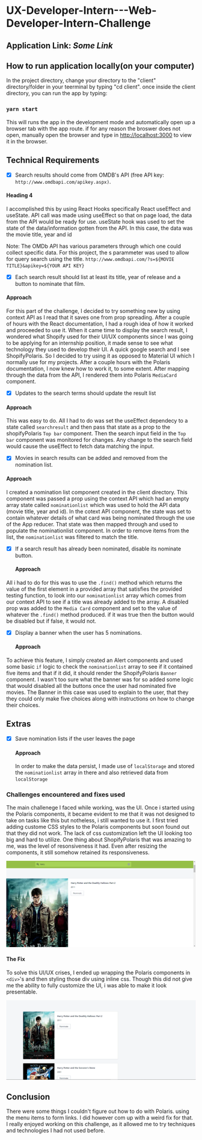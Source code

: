# UX-Developer-Intern---Web-Developer-Intern-Challenge
## Application Link: *Some Link*

##  How to run application locally(on your computer)
In the project directory, change your directory to the "client" directory/folder in your teerminal 
by typing "cd client". once inside the client directory, 
you can run the app by typing:
### `yarn start`

This will runs the app in the development mode and automatically open up a browser tab with the app route.
if for any reason the broswer does not open, manually open the browser and type in
[http://localhost:3000](http://localhost:3000) to view it in the browser.

## Technical Requirements ##
 - [x] Search results should come from OMDB's API (free API key: `http://www.omdbapi.com/apikey.aspx)`.
  #### Heading 4 ####
I accomplished this by using React Hooks specifically React useEffect and useState. 
API call was made using useEffect so that on page load, the data from the API would be ready for use.
useState hook was used to set the state of the data/information gotten from the API. In this case, the data was the movie title, year and id

Note: The OMDb API has various parameters through which one could collect specific data. For this project,
the s parammeter was used to allow for query search using the title. 
`http://www.omdbapi.com/?s=${MOVIE TITLE}&apikey=${YOUR API KEY}`

 - [x] Each search result should list at least its title, year of release and a button to nominate that film.
  #### Approach ####
For this part of the challenge, I decided to try something new by using context API as I read that it saves one from prop spreading.
After a couple of hours with the React documentation, I had a rough idea of how it worked and proceeded to use it. 
When it came time to display the search result, I wondered what Shopify used for their UI/UX components since I was going to be applying for an internship position, it made sense to see what technology they used to develop their UI. A quick google search and I see ShopifyPolaris. So I decided to try using it as opposed to Material UI which I normally use for my projects. After a couple hours with the Polaris documentation, I now knew how to work it, to some extent. After mapping through the data from the API, 
I rendered them into Polaris `MediaCard` component. 

 - [x] Updates to the search terms should update the result list
  #### Approach ####
 This was easy to do. All I had to do was set the useEffect dependecy to a state called `searchresult` and then pass that state as a prop to the shopifyPolaris `Top bar` component. Then the search input field in the `Top bar` component was monitored for changes. Any change to the search field would cause the useEffect to fetch data matching the input.

 - [x] Movies in search results can be added and removed from the nomination list.
  #### Approach ####
I created a nomination list component created in the client directory. This component was passed a prop using the context API which had an empty array state called `nominationlist` which was used to hold the API data (movie title, year and id). In the cotext API component, the state was set to contain whatever details of what card was being nominated through the use of the App reducer. That state was then mapped through and used to populate the nominationlist component. In order to remove items from the list, the `nominationlist` was filtered to match the title.
 
- [x] If a search result has already been nominated, disable its nominate button.
  #### Approach ####
 All i had to do for this was to use the `.find()` method which returns the value of the first element in a provided array that satisfies the provided testing function, to look into our `nominationlist` array which comes from our context API to see if a title was already added to the array. A disabled prop was added to the `Media Card` component and set to the value of whatever the `.find()` method produced. if it was true then the button would be disabled but if false, it would not.
 
 - [x] Display a banner when the user has 5 nominations.
   #### Approach ####
 To achieve this feature, I simply created an Alert components and used some basic `if` logic to check the `nominationlist` array to see if it contained five items and that if it did, it should render the ShopifyPolaris `Banner` component. I wasn't too sure what the banner was for so added some logic that would disabled all the buttons once the user had nominated five movies. The Banner in this case was used to explain to the user, that they they could only make five choices along with instructions on how to change their choices.
 
 ## Extras ##
 - [x] Save nomination lists if the user leaves the page
   #### Approach ####
   In order to make the data persist, I made use of `localStorage` and stored the `nominationlist` array in there and also retrieved data from `localStorage`
   
### Challenges encountered and fixes used ###
The main challenege I faced while working, was the UI. Once i started using the Polaris components, it became evident to me that it was not designed to take on tasks like this but notheless, i still wanted to use it. I first tried adding custome CSS styles to the Polaris components but soon found out that they did not work. The lack of css customization left the UI looking too big and hard to utilize. One thing about ShopifyPolaris that was amazing to me, was the level of resonsiveness it had. Even after resizing the components, it still somehow retained its responsiveness. 

 ![Picture of UI problem](/refimages/beforefix.png?raw=true)

 #### The Fix ####
 To solve this UI/UX crises, I ended up wrapping the Polaris components in `<div>`'s and then styling those div using inline css. Though this did not give me the ability to fully customize the UI, i was able to make it look presentable.

 ![picture of fixed UI problem](/refimages/Afterfix.png?raw=true)

## Conclusion ##
There were some things I couldn't figure out how to do with Polaris. using the menu items to form links. I did however com up with a weird fix for that.  I really enjoyed working on this challenge, as it allowed me to try techniques and technologies I had not used before. 